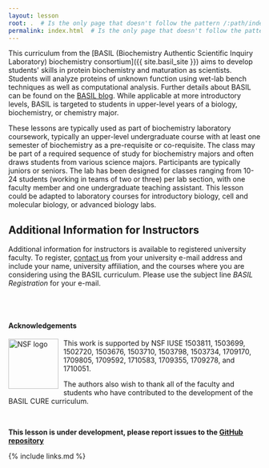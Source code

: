 ```yaml
---
layout: lesson
root: .  # Is the only page that doesn't follow the pattern /:path/index.html
permalink: index.html  # Is the only page that doesn't follow the pattern /:path/index.html
---
```

This curriculum from the [BASIL (Biochemistry Authentic Scientific Inquiry Laboratory) biochemistry consortium]({{ site.basil_site }}) aims to develop students' skills in protein biochemistry and maturation as scientists.  Students will analyze proteins of unknown function using wet-lab bench techniques as well as computational analysis.  Further details about BASIL can be found on the [BASIL blog](basiliuse.blogspot.com). While applicable at more introductory levels, BASIL is targeted to students in upper-level years of a biology, biochemistry, or chemistry major.

These lessons are typically used as part of biochemistry laboratory coursework, typically an upper-level undergraduate course with at least one semester of biochemistry as a pre-requisite or co-requisite. The class may be part of a required sequence of study for biochemistry majors and often draws students from various science majors. Participants are typically juniors or seniors. The lab has been designed for classes ranging from 10-24 students (working in teams of two or three) per lab section, with one faculty member and one undergraduate teaching assistant.  This lesson could be adapted to laboratory courses for introductory biology, cell and molecular biology, or advanced biology labs.

## Additional Information for Instructors
Additional information for instructors is available to registered university faculty.  To register, [contact us](mailto:basilbiochem@gmail.com) from your university e-mail address and include your name, university affiliation, and the courses where you are considering using the BASIL curriculum.  Please use the subject line *BASIL Registration* for your e-mail.  

<br/><br/>

#### Acknowledgements
<img src="../fig/NSF_logo.png" alt="NSF logo" width="100" style="float: left; margin-top: 0px; margin-right: 10px"/>

This work is supported by NSF IUSE 1503811, 1503699, 1502720, 1503676, 1503710, 1503798, 1503734, 1709170, 1709805, 1709592, 1710583, 1709355, 1709278, and 1710051.

The authors also wish to thank all of the faculty and students who have contributed to the development of the BASIL CURE curriculum.  

<br/>

**This lesson is under development, please report issues to the [GitHub
repository](https://github.com/basilbiochem/basil)**


{% include links.md %}

